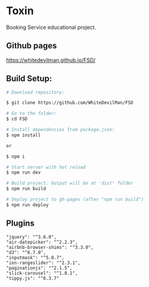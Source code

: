 # Toxin
Booking Service educational project.

## Github pages
https://whitedevilman.github.io/FSD/

## Build Setup:
```bash
# Download repository:

$ git clone https://github.com/WhiteDevilMan/FSD

# Go to the folder:
$ cd FSD

# Install dependencies from package.json:
$ npm install

or

$ npm i

# Start server with hot reload
$ npm run dev

# Build project. Output will be at 'dist' folder
$ npm run build

# Deploy project to gh-pages (after "npm run build")
$ npm run deploy
```

## Plugins
```
"jquery": "^3.6.0",
"air-datepicker": "^2.2.3",
"airbnb-browser-shims": "^3.3.0",
"d3": "^6.7.0",
"inputmask": "^5.0.7",
"ion-rangeslider": "^2.3.1",
"paginationjs": "^2.1.5",
"slick-carousel": "^1.8.1",
"tippy.js": "^6.3.7"
```
